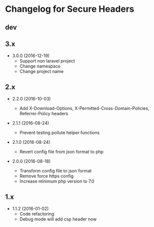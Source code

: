 # Changelog for Secure Headers

## dev

## 3.x

- 3.0.0 (2016-12-19)
  - Support non laravel project
  - Change namespace
  - Change project name

## 2.x

- 2.2.0 (2016-10-03)
  - Add X-Download-Options, X-Permitted-Cross-Domain-Policies, Referrer-Policy headers

- 2.1.1 (2016-08-24)
  - Prevent testing pollute helper functions

- 2.1.0 (2016-08-24)
  - Revert config file from json format to php

- 2.0.0 (2016-08-18)
  - Transform config file to json format
  - Remove force https config
  - Increase minimum php version to 7.0

## 1.x

- 1.1.2 (2016-01-02)
  - Code refactoring
  - Debug mode will add csp header now
